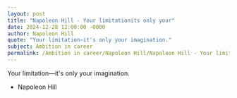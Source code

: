 ```yaml
---
layout: post
title: "Napoleon Hill - Your limitationits only your"
date: 2024-12-28 12:00:00 -0000
author: Napoleon Hill
quote: "Your limitation—it's only your imagination."
subject: Ambition in career
permalink: /Ambition in career/Napoleon Hill/Napoleon Hill - Your limitationits only your
---
```


Your limitation—it's only your imagination.

- Napoleon Hill
